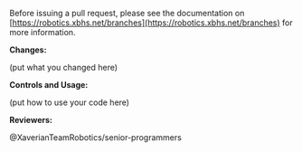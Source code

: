 Before issuing a pull request, please see the documentation on [https://robotics.xbhs.net/branches](https://robotics.xbhs.net/branches)
for more information.

**Changes:**

(put what you changed here)

**Controls and Usage:**

(put how to use your code here)

**Reviewers:**

@XaverianTeamRobotics/senior-programmers
